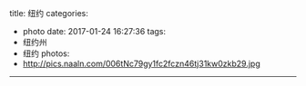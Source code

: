title: 纽约
categories:
- photo
date: 2017-01-24 16:27:36
tags:
- 纽约州
- 纽约
photos:
- http://pics.naaln.com/006tNc79gy1fc2fczn46tj31kw0zkb29.jpg
---
